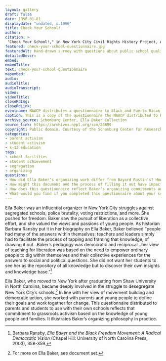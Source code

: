 ```yaml
--- 
layout: gallery
draft: false
date: 1956-01-01
displaydate: "undated, c.1956"
title: Check Your School!
author: 
citation: >
 "Check Your School!," in New York City Civil Rights History Project, Accessed: [Month Day, Year], https://nyccivilrightshistory.org/gallery/check-your-school-questionnaire.
featured: check-your-school-questionnaire.jpg
featuredAlt: Hand-drawn survey with questions about public school quality
detailedDescr: 
embed: 
embedTitle: 
text: check-your-school-questionnaire
mapembed: 
audio: 
audioTitle: 
audioTranscript: 
video: 
videoTitle: 
closeRdImg: 
closeRdLink: 
eventname: NAACP distributes a questionnaire to Black and Puerto Rican families about school segregation.
caption: This is a copy of the questionnaire the NAACP distributed to Black and Puerto Rican families to document the conditions within their segregated schools in the 1950s. It is possible that some students collaborated with their parents to complete these forms, as they had knowledge of their schools. This data was then used to compare conditions in these schools to the segregated white schools throughout the city.
archive_source: Schomburg Center, Ella Baker Collection
source_link: https://archives.nypl.org/scm/20899
copyright: Public domain. Courtesy of the Schomburg Center for Research in Black Culture.
categories: 
- parent activism
- student activism
- k-12 education
tags: 
- school facilities
- student achievement
- segregation
- organizing
questions:
- How did Ella Baker’s organizing work differ from Bayard Rustin’s? How are those differences complementary?
- How might this document and the process of filling it out have impacted how students and families interacted with schools?
- How does this questionnaire reflect Baker’s organizing commitments and teaching beliefs?
- What would you find if you completed this questionnaire about your school?
--- 
```


Ella Baker was an influential organizer in New York City struggles against segregated schools, police brutality, voting restrictions, and more. She pushed for freedom. Baker saw the pursuit of liberation as a collective effort, and she valued the views and passions of young people. As historian Barbara Ransby put it in her biography on Ella Baker, Baker believed “people had many of the answers within themselves; teachers and leaders simply had to facilitate the process of tapping and framing that knowledge, of drawing it out...Baker’s pedagogy was democratic and reciprocal...her view of teaching for liberation was based on the need to empower ordinary people to dig within themselves and their collective experiences for the answers to social and political questions. She did not want her students to see her as the repository of all knowledge but to discover their own insights and knowledge base.”[^1]

Ella Baker, who moved to New York after graduating from Shaw University in North Carolina, became deeply involved in the struggle to desegregate New York City’s schools.[^2] In line with her view of movement building and democratic action, she worked with parents and young people to define their goals and work together for change. This questionnaire distributed to parents and students to use with their own schools reflects that commitment to grassroots activism based on the knowledge of young people and families. It illustrates Baker’s organizing philosophy in practice.

[^1]: Barbara Ransby, *Ella Baker and the Black Freedom Movement: A Radical Democratic Vision* (Chapel Hill: University of North Carolina Press, 2003), 358-359.

[^2]: For more on Ella Baker, see document set. 
